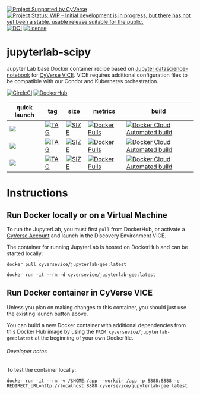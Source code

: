 [![Project Supported by CyVerse](https://img.shields.io/badge/Supported%20by-CyVerse-blue.svg)](https://learning.cyverse.org/projects/vice/en/latest/) [![Project Status: WIP – Initial development is in progress, but there has not yet been a stable, usable release suitable for the public.](https://www.repostatus.org/badges/latest/wip.svg)](https://www.repostatus.org/#wip) [![DOI](https://zenodo.org/badge/DOI/10.5281/zenodo.3246934.svg)](https://doi.org/10.5281/zenodo.3246934) [![license](https://img.shields.io/badge/license-GPLv3-blue.svg)](https://opensource.org/licenses/GPL-3.0)

# jupyterlab-scipy

Jupyter Lab base Docker container recipe based on [Jupyter datascience-notebook](https://hub.docker.com/r/jupyter/scipy-notebook) for [CyVerse VICE](https://cyverse-visual-interactive-computing-environment.readthedocs-hosted.com/en/latest/index.html). VICE requires additional configuration files to be compatible with our Condor and Kubernetes orchestration.

[![CircleCI](https://circleci.com/gh/cyverse-vice/jupyterlab-scipy.svg?style=svg)](https://circleci.com/gh/cyverse-vice/jupyterlab-scipy) [![DockerHub](https://img.shields.io/badge/DockerHub-brightgreen.svg?style=popout&logo=Docker)](https://hub.docker.com/r/cyversevice/jupyterlab-scipy)


quick launch | tag | size | metrics | build | 
------------ | --- | ---- | ------- | ------|
<a href="https://de.cyverse.org/de/?type=quick-launch&quick-launch-id=91c72a5d-0ce9-484f-a1f1-feba4cab75a5&app-id=bc93504c-d584-11e9-8413-008cfa5ae621" target="_blank"><img src="https://de.cyverse.org/Powered-By-CyVerse-blue.svg"></a> | [![TAG](https://images.microbadger.com/badges/version/cyversevice/jupyterlab-scipy.svg)](https://microbadger.com/images/cyversevice/jupyterlab-scipy) | [![SIZE](https://images.microbadger.com/badges/image/cyversevice/jupyterlab-scipy.svg)](https://microbadger.com/images/cyversevice/jupyterlab-scipy) | [![Docker Pulls](https://img.shields.io/docker/pulls/cyversevice/jupyterlab-scipy?color=blue&label=pulls&logo=docker&logoColor=white)](https://hub.docker.com/r/cyversevice/jupyterlab-scipy) | [![Docker Cloud Automated build](https://img.shields.io/docker/cloud/automated/cyversevice/jupyterlab-scipy?color=blue&logo=docker&logoColor=white)](https://hub.docker.com/r/cyversevice/jupyterlab-scipy) 
<a href="https://de.cyverse.org/de/?type=quick-launch&quick-launch-id=f08b98b3-3b26-4b13-93a0-cf1932d2c7f0&app-id=1d35dc48-eb93-11e9-b6b7-008cfa5ae621" target="_blank"><img src="https://de.cyverse.org/Powered-By-CyVerse-blue.svg"></a>  | [![TAG](https://images.microbadger.com/badges/version/cyversevice/jupyterlab-scipy:earthlab-latest.svg)](https://microbadger.com/images/cyversevice/jupyterlab-scipy:earthlab-latest) | [![SIZE](https://images.microbadger.com/badges/image/cyversevice/jupyterlab-scipy:earthlab-latest.svg)](https://microbadger.com/images/cyversevice/jupyterlab-scipy:earthlab-latest) | [![Docker Pulls](https://img.shields.io/docker/pulls/cyversevice/jupyterlab-scipy?color=blue&label=pulls&logo=docker&logoColor=white)](https://hub.docker.com/r/cyversevice/jupyterlab-scipy) | [![Docker Cloud Automated build](https://img.shields.io/docker/cloud/automated/cyversevice/jupyterlab-scipy?color=blue&logo=docker&logoColor=white)](https://hub.docker.com/r/cyversevice/jupyterlab-scipy) 
<a href="https://de.cyverse.org/de/?type=quick-launch&quick-launch-id=4775341f-9883-485f-9f8a-7c2feb89a865&app-id=42f2d156-9b89-11ea-831e-008cfa5ae621" target="_blank"><img src="https://de.cyverse.org/Powered-By-CyVerse-blue.svg"></a> | [![TAG](https://images.microbadger.com/badges/version/cyversevice/jupyterlab-scipy:gee-latest.svg)](https://microbadger.com/images/cyversevice/jupyterlab-scipy:gee-latest) | [![SIZE](https://images.microbadger.com/badges/image/cyversevice/jupyterlab-scipy:gee-latest.svg)](https://microbadger.com/images/cyversevice/jupyterlab-scipy:gee-latest) | [![Docker Pulls](https://img.shields.io/docker/pulls/cyversevice/jupyterlab-gee?color=blue&label=pulls&logo=docker&logoColor=white)](https://hub.docker.com/r/cyversevice/jupyterlab-gee) | [![Docker Cloud Automated build](https://img.shields.io/docker/cloud/automated/cyversevice/jupyterlab-gee?color=blue&logo=docker&logoColor=white)](https://hub.docker.com/r/cyversevice/jupyterlab-gee) 

# Instructions


## Run Docker locally or on a Virtual Machine

To run the JupyterLab, you must first `pull` from DockerHub, or activate a [CyVerse Account](https://user.cyverse.org/services/mine) and launch in the Discovery Environment VICE.

The container for running JupyterLab is hosted on DockerHub and can be started locally:


```
docker pull cyversevice/jupyterlab-gee:latest
```

```
docker run -it --rm -d cyversevice/jupyterlab-gee:latest
```

## Run Docker container in CyVerse VICE

Unless you plan on making changes to this container, you should just use the existing launch button above.

You can build a new Docker container with additional dependencies from this Docker Hub image by using the `FROM cyversevice/jupyterlab-gee:latest` at the beginning of your own Dockerfile.

###### Developer notes

To test the container locally:

```
docker run -it --rm -v /$HOME:/app --workdir /app -p 8888:8888 -e REDIRECT_URL=http://localhost:8888 cyversevice/jupyterlab-gee:latest
```

